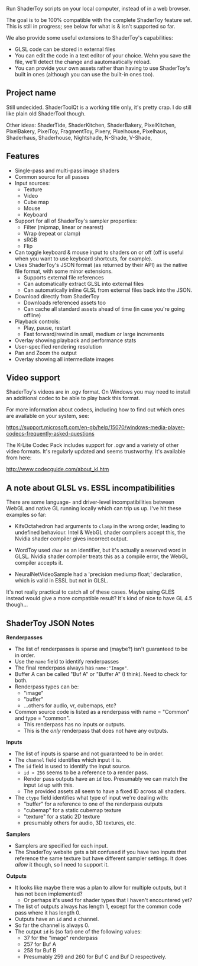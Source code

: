 Run ShaderToy scripts on your local computer, instead of in a web browser. 

The goal is to be 100% compatible with the complete ShaderToy feature set.
This is still in progress; see below for what is & isn't supported so far.

We also provide some useful extensions to ShaderToy's capabilities: 
* GLSL code can be stored in external files
* You can edit the code in a text editor of your choice. Wehn you save the
  file, we'll detect the change and aautomaatically reload.
* You can provide your own assets rather than having to use ShaderToy's built
  in ones (although you can use the built-in ones too).


Project name
------------

Still undecided. ShaderToolQt is a working title only, it's pretty crap. I do
still like plain old ShaderTool though.

Other ideas: ShaderTide, ShaderKitchen, ShaderBakery, PixelKitchen,
PixelBakery, PixelToy, FragmentToy, Pixery, Pixelhouse, Pixelhaus, Shaderhaus,
Shaderhouse, Nightshade, N-Shade, V-Shade,



Features
--------

- Single-pass and multi-pass image shaders
- Common source for all passes
- Input sources:
  - Texture
  - Video
  - Cube map
  - Mouse
  - Keyboard
- Support for all of ShaderToy's sampler properties:
  - Filter (mipmap, linear or nearest)
  - Wrap (repeat or clamp)
  - sRGB
  - Flip
- Can toggle keyboard & mouse input to shaders on or off (off is useful when you want to use keyboard shortcuts, for example).
- Uses ShaderToy's JSON format (as returned by their API) as the native file format, with some minor extensions.
  - Supports external file references
  - Can automatically extract GLSL into external files
  - Can automatically inline GLSL from external files back into the JSON.
- Download directly from ShaderToy
   - Downloads referenced assets too
   - Can cache all standard assets ahead of time (in case you're going offline)
- Playback controls:
  - Play, pause, restart
  - Fast forward/rewind in small, medium or large increments
- Overlay showing playback and performance stats
- User-specified rendering resolution
- Pan and Zoom the output
- Overlay showing all intermediate images


Video support
-------------

ShaderToy's videos are in .ogv format. On Windows you may need to install an
additional codec to be able to play back this format. 

For more information about codecs, including how to find out which ones are
available on your system, see:

https://support.microsoft.com/en-gb/help/15070/windows-media-player-codecs-frequently-asked-questions

The K-Lite Codec Pack includes support for .ogv and a variety of other video
formats. It's regularly updated and seems trustworthy. It's available from
here:

http://www.codecguide.com/about_kl.htm


A note about GLSL vs. ESSL incompatibilities
--------------------------------------------

There are some language- and driver-level incompatibilities between WebGL and
native GL running locally which can trip us up. I've hit these examples so
far:

- KifsOctahedron had arguments to `clamp` in the wrong order, leading to
  undefined behaviour. Intel & WebGL shader compilers accept this, the Nvidia
  shader compiler gives incorrect output.

- WordToy used `char` as an identifier, but it's actually a reserved word in 
  GLSL. Nvidia shader compiler treats this as a compile error, the WebGL 
  compiler accepts it.

- NeuralNetVideoSample had a 'precision mediump float;' declaration, which is
  valid in ESSL but not in GLSL.

It's not really practical to catch all of these cases. Maybe using GLES
instead would give a more compatible result? It's kind of nice to have GL 4.5
though...


ShaderToy JSON Notes
--------------------

**Renderpasses**

- The list of renderpasses is sparse and (maybe?) isn't guaranteed to be in order. 
- Use the `name` field to identify renderpasses
- The final renderpass always has `name:"Image"`.
- Buffer A can be called "Buf A" or "Buffer A" (I think). Need to check for both.
- Renderpass types can be:
  - "image"
  - "buffer"
  - ...others for audio, vr, cubemaps, etc?
- Common source code is listed as a renderpass with name = "Common" and type = "common".
  - This renderpass has no inputs or outputs.
  - This is the *only* renderpass that does not have any outputs.

**Inputs**

- The list of inputs is sparse and not guaranteed to be in order.
- The `channel` field identifies which input it is.
- The `id` field is used to identify the input source.
  - `id > 256`  seems to be a reference to a render pass.
  - Render pass outputs have an `id` too. Presumably we can match the input `id` up with this.
  - The provided assets all seem to have a fixed ID across all shaders.
- The `ctype` field identifies what type of input we're dealing with:
  - "buffer" for a reference to one of the renderpass outputs
  - "cubemap" for a static cubemap texture
  - "texture" for a static 2D texture
  - presumably others for audio, 3D textures, etc.

**Samplers**

- Samplers are specified for each input.
- The ShaderToy website gets a bit confused if you have two inputs that
  reference the same texture but have different sampler settings. It does
  *allow* it though, so I need to support it.

**Outputs**

- It looks like maybe there was a plan to allow for multiple outputs, but it has not been implemented?
  - Or perhaps it's used for shader types that I haven't encountered yet?
- The list of outputs always has length 1, except for the common code pass where it has length 0.
- Outputs have an `id` and a channel.
- So far the channel is always 0.
- The output `id` is (so far) one of the following values:
  - 37 for the "image" renderpass
  - 257 for Buf A
  - 258 for Buf B
  - Presumably 259 and 260 for Buf C and Buf D respectively.
